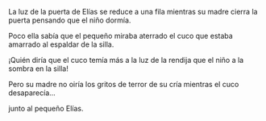 La luz de la puerta de Elías 
se reduce a una fila
mientras su madre cierra la puerta 
pensando que el niño dormía. 

Poco ella sabía 
que el pequeño miraba aterrado
el cuco que estaba amarrado 
al espaldar de la silla.
 
¡Quién diría que el cuco temía 
más a la luz de la rendija 
que el niño a la sombra en la silla!

Pero su madre no oiría 
los gritos de terror de su cría 
mientras el cuco desaparecía...

junto al pequeño Elías.